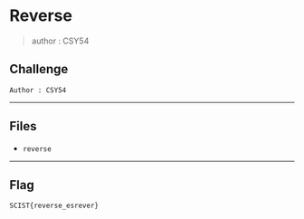 # Reverse
> author : CSY54

## Challenge
```
Author : CSY54
```

---
## Files
- `reverse`

---
## Flag
```
SCIST{reverse_esrever}
```